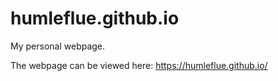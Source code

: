 # humleflue.github.io
My personal webpage.

The webpage can be viewed here: https://humleflue.github.io/
